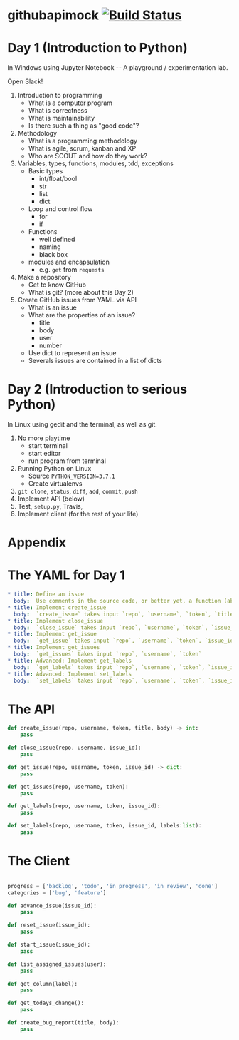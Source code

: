 # githubapimock [![Build Status](https://travis-ci.org/pgdr/githubapimock.svg?branch=master)](https://travis-ci.org/pgdr/githubapimock)


# Day 1 (Introduction to Python)

In Windows using Jupyter Notebook -- A playground / experimentation lab.

Open Slack!

1. Introduction to programming
   * What is a computer program
   * What is correctness
   * What is maintainability
   * Is there such a thing as "good code"?
2. Methodology
   * What is a programming methodology
   * What is agile, scrum, kanban and XP
   * Who are SCOUT and how do they work?
3. Variables, types, functions, modules, tdd, exceptions
   * Basic types
     * int/float/bool
     * str
     * list
     * dict
   * Loop and control flow
     * for
     * if
   * Functions
     * well defined
     * naming
     * black box
   * modules and encapsulation
     * e.g. `get` from `requests`
4. Make a repository
   * Get to know GitHub
   * What is git?  (more about this Day 2)
5. Create GitHub issues from YAML via API
   * What is an issue
   * What are the properties of an issue?
     * title
     * body
     * user
     * number
   * Use dict to represent an issue
   * Severals issues are contained in a list of dicts


# Day 2 (Introduction to serious Python)

In Linux using gedit and the terminal, as well as git.

1. No more playtime
   * start terminal
   * start editor
   * run program from terminal
2. Running Python on Linux
   * Source `PYTHON_VERSION=3.7.1`
   * Create virtualenvs
3. `git clone`, `status`, `diff`, `add`, `commit`, `push`
4. Implement API (below)
5. Test, `setup.py`, Travis,
6. Implement client (for the rest of your life)


# Appendix



# The YAML for Day 1


```yml
* title: Define an issue
  body:  Use comments in the source code, or better yet, a function (abstraction), which takes title, body and returns a dict
* title: Implement create_issue
  body:  `create_issue` takes input `repo`, `username`, `token`, `title`, `body`, and returns `id`?
* title: Implement close_issue
  body:  `close_issue` takes input `repo`, `username`, `token`, `issue_id`
* title: Implement get_issue
  body:  `get_issue` takes input `repo`, `username`, `token`, `issue_id`
* title: Implement get_issues
  body:  `get_issues` takes input `repo`, `username`, `token`
* title: Advanced: Implement get_labels
  body:  `get_labels` takes input `repo`, `username`, `token`, `issue_id`
* title: Advanced: Implement set_labels
  body:  `set_labels` takes input `repo`, `username`, `token`, `issue_id`, `labels:list`
```

# The API

```python
def create_issue(repo, username, token, title, body) -> int:
    pass

def close_issue(repo, username, issue_id):
    pass

def get_issue(repo, username, token, issue_id) -> dict:
    pass

def get_issues(repo, username, token):
    pass

def get_labels(repo, username, token, issue_id):
    pass

def set_labels(repo, username, token, issue_id, labels:list):
    pass
```

# The Client

```python

progress = ['backlog', 'todo', 'in progress', 'in review', 'done']
categories = ['bug', 'feature']

def advance_issue(issue_id):
    pass

def reset_issue(issue_id):
    pass

def start_issue(issue_id):
    pass

def list_assigned_issues(user):
    pass

def get_column(label):
    pass

def get_todays_change():
    pass

def create_bug_report(title, body):
    pass
```
